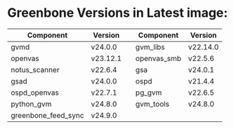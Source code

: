 # Greenbone Versions in Latest image: #
Component | Version | | Component | Version
----------|----------|-|----------|---------
| gvmd | v24.0.0 | | gvm_libs | v22.14.0 |
| openvas | v23.12.1 | | openvas_smb | v22.5.6 |
| notus_scanner | v22.6.4 | | gsa | v24.0.1 |
| gsad | v24.0.0 | | ospd | v21.4.4 |
| ospd_openvas | v22.7.1 | | pg_gvm | v22.6.5 |
| python_gvm | v24.8.0 | | gvm_tools | v24.8.0 |
| greenbone_feed_sync | v24.9.0 |